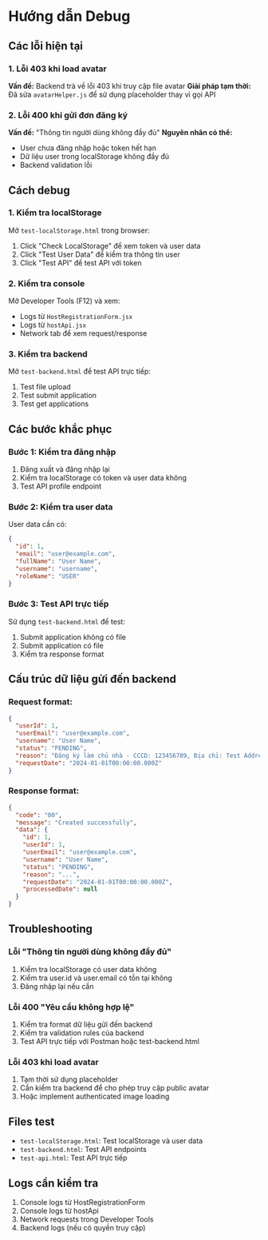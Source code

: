 # Hướng dẫn Debug

## Các lỗi hiện tại

### 1. Lỗi 403 khi load avatar
**Vấn đề:** Backend trả về lỗi 403 khi truy cập file avatar
**Giải pháp tạm thời:** Đã sửa `avatarHelper.js` để sử dụng placeholder thay vì gọi API

### 2. Lỗi 400 khi gửi đơn đăng ký
**Vấn đề:** "Thông tin người dùng không đầy đủ"
**Nguyên nhân có thể:**
- User chưa đăng nhập hoặc token hết hạn
- Dữ liệu user trong localStorage không đầy đủ
- Backend validation lỗi

## Cách debug

### 1. Kiểm tra localStorage
Mở `test-localStorage.html` trong browser:
1. Click "Check LocalStorage" để xem token và user data
2. Click "Test User Data" để kiểm tra thông tin user
3. Click "Test API" để test API với token

### 2. Kiểm tra console
Mở Developer Tools (F12) và xem:
- Logs từ `HostRegistrationForm.jsx`
- Logs từ `hostApi.jsx`
- Network tab để xem request/response

### 3. Kiểm tra backend
Mở `test-backend.html` để test API trực tiếp:
1. Test file upload
2. Test submit application
3. Test get applications

## Các bước khắc phục

### Bước 1: Kiểm tra đăng nhập
1. Đăng xuất và đăng nhập lại
2. Kiểm tra localStorage có token và user data không
3. Test API profile endpoint

### Bước 2: Kiểm tra user data
User data cần có:
```json
{
  "id": 1,
  "email": "user@example.com",
  "fullName": "User Name",
  "username": "username",
  "roleName": "USER"
}
```

### Bước 3: Test API trực tiếp
Sử dụng `test-backend.html` để test:
1. Submit application không có file
2. Submit application có file
3. Kiểm tra response format

## Cấu trúc dữ liệu gửi đến backend

### Request format:
```json
{
  "userId": 1,
  "userEmail": "user@example.com",
  "username": "User Name",
  "status": "PENDING",
  "reason": "Đăng ký làm chủ nhà - CCCD: 123456789, Địa chỉ: Test Address\n\nẢnh đính kèm:\n- Mặt trước: http://localhost:8080/api/files/proof-of-ownership/front.jpg\n- Mặt sau: http://localhost:8080/api/files/proof-of-ownership/back.jpg",
  "requestDate": "2024-01-01T00:00:00.000Z"
}
```

### Response format:
```json
{
  "code": "00",
  "message": "Created successfully",
  "data": {
    "id": 1,
    "userId": 1,
    "userEmail": "user@example.com",
    "username": "User Name",
    "status": "PENDING",
    "reason": "...",
    "requestDate": "2024-01-01T00:00:00.000Z",
    "processedDate": null
  }
}
```

## Troubleshooting

### Lỗi "Thông tin người dùng không đầy đủ"
1. Kiểm tra localStorage có user data không
2. Kiểm tra user.id và user.email có tồn tại không
3. Đăng nhập lại nếu cần

### Lỗi 400 "Yêu cầu không hợp lệ"
1. Kiểm tra format dữ liệu gửi đến backend
2. Kiểm tra validation rules của backend
3. Test API trực tiếp với Postman hoặc test-backend.html

### Lỗi 403 khi load avatar
1. Tạm thời sử dụng placeholder
2. Cần kiểm tra backend để cho phép truy cập public avatar
3. Hoặc implement authenticated image loading

## Files test
- `test-localStorage.html`: Test localStorage và user data
- `test-backend.html`: Test API endpoints
- `test-api.html`: Test API trực tiếp

## Logs cần kiểm tra
1. Console logs từ HostRegistrationForm
2. Console logs từ hostApi
3. Network requests trong Developer Tools
4. Backend logs (nếu có quyền truy cập)
